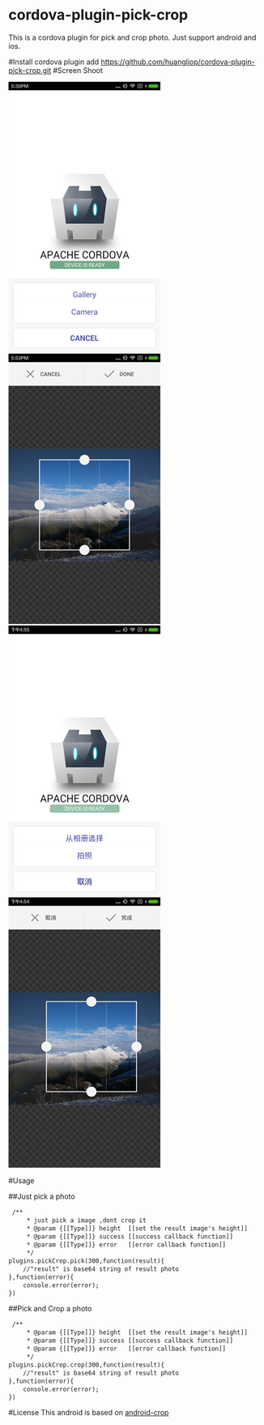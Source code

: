 # cordova-plugin-pick-crop
  This is a cordova plugin for pick and crop photo.
  Just support android and ios.
  
  
#Install
    cordova plugin add https://github.com/huangliop/cordova-plugin-pick-crop.git
#Screen Shoot

  ![android-3](./screenshot-android-3.jpg)
  ![android-4](./screenshot-android-4.jpg)
  ![android-1](./screenshot-android-1.jpg)
  ![android-2](./screenshot-android-2.jpg)

#Usage

##Just pick a photo
```
 /**
     * just pick a image ,dont crop it
     * @param {[[Type]]} height  [[set the result image's height]]
     * @param {[[Type]]} success [[success callback function]]
     * @param {[[Type]]} error   [[error callback function]]
     */
plugins.pickCrop.pick(300,function(result){
    //"result" is base64 string of result photo
},function(error){
    console.error(error);
})   
```
##Pick and Crop a photo
```
 /** 
     * @param {[[Type]]} height  [[set the result image's height]]
     * @param {[[Type]]} success [[success callback function]]
     * @param {[[Type]]} error   [[error callback function]]
     */
plugins.pickCrop.crop(300,function(result){
    //"result" is base64 string of result photo
},function(error){
    console.error(error);
})   
```
#License
This android is based on [android-crop](https://github.com/jdamcd/android-crop)

